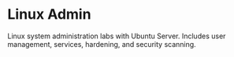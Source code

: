 # Linux Admin

Linux system administration labs with Ubuntu Server. Includes user management, services, hardening, and security scanning.
